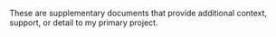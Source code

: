 These are supplementary documents that provide additional context, support, or detail to my primary project.